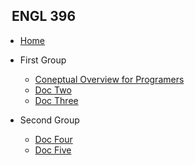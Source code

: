 <!-- _sidebar.md -->

## &nbsp; ENGL 396

* [Home](README.md)

* First Group

  * [Coneptual Overview for Programers](docone.md)
  * [Doc Two](doctwo.md)
  * [Doc Three](docthree.md)
  
* Second Group 

  * [Doc Four](docfour.md)
  * [Doc Five](docfive.md)
